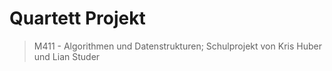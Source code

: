 # Quartett Projekt

> M411 - Algorithmen und Datenstrukturen; Schulprojekt von Kris Huber und Lian Studer

